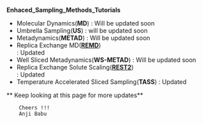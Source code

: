 
**Enhaced_Sampling_Methods_Tutorials**






* Molecular Dynamics(**MD**)                        :     Will be updated soon
* Umbrella Sampling(**US**)                         :     will be updated soon 
* Metadynamics(**METAD**)                           :     Will be updated soon
* Replica Exchange MD([**REMD**](https://github.com/NNairIITK/Enhanced_Sampling_Methods_Tutorials/tree/master/Replica_Exchange_MD))                                                         
                                                    :     Updated
* Well Sliced Metadynamics(**WS-METAD**)            :     Will be updated soon
* Replica Exchange Solute Scaling([**REST2**](https://github.com/NNairIITK/Enhanced_Sampling_Methods_Tutorials/tree/master/REST2))           
                                                    :     Updated
* Temperature Accelerated Sliced Sampling(**TASS**) :     Updated
    
    
    
    
    
  
    
** Keep looking at this page for more updates** 
        
        Cheers !!!
        Anji Babu
    
